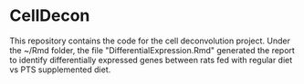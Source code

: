 # CellDecon
This repository contains the code for the cell deconvolution project.
Under the ~/Rmd folder, the file "DifferentialExpression.Rmd" generated the report to identify differentially expressed genes between rats fed with regular diet vs PTS supplemented diet.
